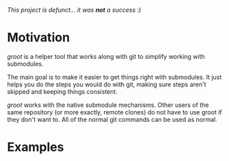 *This project is defunct... it was **not** a success* :)

Motivation
==========

_groot_ is a helper tool that works along with git to simplify working
with submodules.

The main goal is to make it easier to get things right with
submodules. It just helps you do the steps you would do with git,
making sure steps aren't skipped and keeping things consistent.

_groot_ works with the native submodule mechanisms. Other users of the
same repository (or more exactly, remote clones) do not have to use
groot if they don't want to. All of the normal git commands can be
used as normal.


Examples
========

